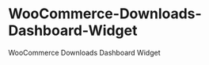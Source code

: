 WooCommerce-Downloads-Dashboard-Widget
======================================

WooCommerce Downloads Dashboard Widget